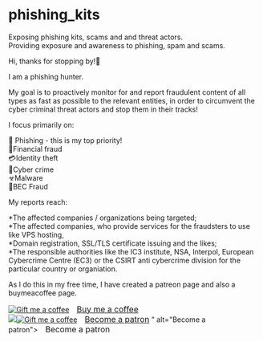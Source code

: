 # phishing_kits
Exposing phishing kits, scams and and threat actors.  
Providing exposure and awareness to phishing, spam and scams.  

Hi, thanks for stopping by!🙋  

I am a phishing hunter.  

My goal is to proactively monitor for and report fraudulent content of all types as fast as possible to the relevant entities, in order to circumvent the cyber criminal threat actors and stop them in their tracks!  

I focus primarily on:  

🎯 Phishing - this is my top priority!  
💸Financial fraud  
💳Identity theft  
🎣Cyber crime  
☣Malware  
🎴BEC Fraud  

My reports reach:  

  *The affected companies / organizations being targeted;  
  *The affected companies, who provide services for the fraudsters to use like VPS hosting,  
  *Domain registration, SSL/TLS certificate issuing and the likes;  
  *The responsible authorities like the IC3 institute, NSA, Interpol, European Cybercrime Centre (EC3) or the CSIRT anti cybercrime division for the particular country or organiation.  

As I do this in my free time, I have created a patreon page and also a buymeacoffee page. 
<dl>
<a class="bmc-button" target="_blank" href="https://www.buymeacoffee.com/SpamReports"><img src="https://cdn.buymeacoffee.com/buttons/bmc-new-btn-logo.svg" alt="Gift me a coffee"><span style="margin-left:15px;font-size:16px !important;">Buy me a coffee</span></a>
<br>
<a href="https://www.patreon.com/bePatron?u=21521547" data-patreon-widget-type="become-patron-button"><img src="<a href="https://www.patreon.com/bePatron?u=21521547" data-patreon-widget-type="become-patron-button"><img src="https://images-wixmp-ed30a86b8c4ca887773594c2.wixmp.com/f/f1f989e4-a1eb-4029-9671-146dbc638b75/d9jrdun-7b376842-9a5a-4d11-bb88-f749f5c2edd2.png?token=eyJ0eXAiOiJKV1QiLCJhbGciOiJIUzI1NiJ9.eyJpc3MiOiJ1cm46YXBwOjdlMGQxODg5ODIyNjQzNzNhNWYwZDQxNWVhMGQyNmUwIiwic3ViIjoidXJuOmFwcDo3ZTBkMTg4OTgyMjY0MzczYTVmMGQ0MTVlYTBkMjZlMCIsImF1ZCI6WyJ1cm46c2VydmljZTpmaWxlLmRvd25sb2FkIl0sIm9iaiI6W1t7InBhdGgiOiIvZi9mMWY5ODllNC1hMWViLTQwMjktOTY3MS0xNDZkYmM2MzhiNzUvZDlqcmR1bi03YjM3Njg0Mi05YTVhLTRkMTEtYmI4OC1mNzQ5ZjVjMmVkZDIucG5nIn1dXX0.048sq6Pn7ZuVFau0ZaJNMjGySBI1U6j-F3-q_9hTiRg" alt="Gift me a coffee"><span style="margin-left:15px;font-size:16px !important;">Become a patron</span></a>
" alt="Become a patron"><span style="margin-left:15px;font-size:16px !important;">Become a patron</span></a>
</dl>
